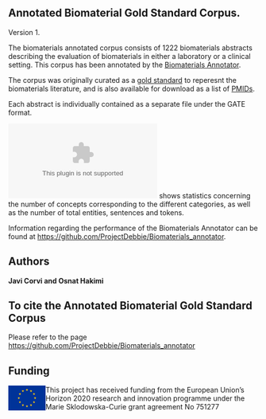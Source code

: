 ## Annotated Biomaterial Gold Standard Corpus. 

Version 1.

The biomaterials annotated corpus consists of 1222 biomaterials abstracts describing the evaluation of biomaterials in either a laboratory or a clinical setting.
This corpus has been annotated by the [Biomaterials Annotator](https://github.com/ProjectDebbie/Biomaterials_annotator). 

The corpus was originally curated as a [gold standard](https://github.com/ProjectDebbie/gold_standard_set) to reperesnt the biomaterials literature, and is also available for download as a list of [PMIDs](https://github.com/ProjectDebbie/gold_standard_set/blob/master/gs_original_1230.txt). 

Each abstract is individually contained as a separate file under the GATE format. 

![Table](STATISTICS.csv) shows statistics concerning the number of concepts corresponding to the different categories, as well as the number of total entities, sentences and tokens. 

Information regarding the performance of the Biomaterials Annotator can be found at https://github.com/ProjectDebbie/Biomaterials_annotator.

## Authors

**Javi Corvi and Osnat Hakimi**

## To cite the Annotated Biomaterial Gold Standard Corpus

Please refer to the page https://github.com/ProjectDebbie/Biomaterials_annotator 


## Funding
<img align="left" width="75" height="50" src="eu_emblem.png"> This project has received funding from the European Union’s Horizon 2020 research and innovation programme under the Marie Sklodowska-Curie grant agreement No 751277
		
